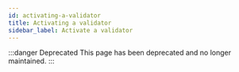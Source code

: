 ```yaml
---
id: activating-a-validator
title: Activating a validator
sidebar_label: Activate a validator
---
```


:::danger Deprecated
This page has been deprecated and no longer maintained.
:::